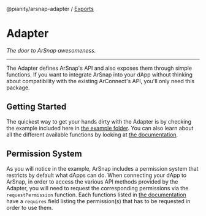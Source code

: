 @pianity/arsnap-adapter / [Exports](modules.md)

# Adapter

*The door to ArSnap awesomeness.*

---

The Adapter defines ArSnap's API and also exposes them through simple functions. If you want to
integrate ArSnap into your dApp without thinking about compatibility with the existing ArConnect's
API, you'll only need this package.

## Getting Started

The quickest way to get your hands dirty with the Adapter is by checking the example included here
in [the example folder](/packages/adapter/example). You can also learn about all the different
available functions by looking at [the documentation](/packages/adapter/docs/modules.md).

## Permission System

As you will notice in the example, ArSnap includes a permission system that restricts by default
what dApps can do. When connecting your dApp to ArSnap, in order to access the various API methods
provided by the Adapter, you will need to request the corresponding permissions via the
`requestPermission` function. Each functions listed in [the
documentation](/packages/adapter/docs/modules.md) have a `requires` field listing the permission(s)
that has to be requested in order to use them.
